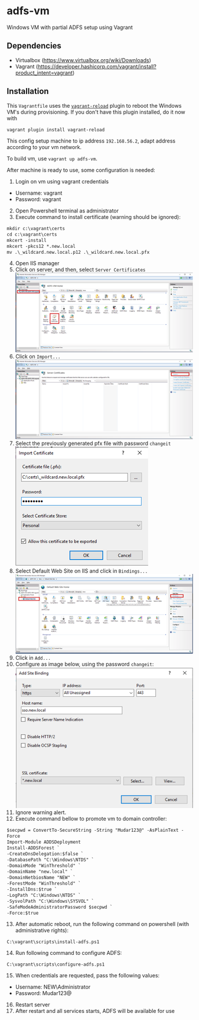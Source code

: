 # adfs-vm
Windows VM with partial ADFS setup using Vagrant

## Dependencies
- Virtualbox (https://www.virtualbox.org/wiki/Downloads)
- Vagrant (https://developer.hashicorp.com/vagrant/install?product_intent=vagrant)

## Installation

This `Vagrantfile` uses the [`vagrant-reload`](https://github.com/aidanns/vagrant-reload) plugin to reboot the Windows VM's during provisioning. If you don't have this plugin installed, do it now with

```bash
vagrant plugin install vagrant-reload
```

This config setup machine to ip address `192.168.56.2`, adapt address according to your vm network.

To build vm, use `vagrant up adfs-vm`.

After machine is ready to use, some configuration is needed:

1. Login on vm using vagrant credentials
- Username: vagrant
- Password: vagrant

2. Open Powershell terminal as administrator
3. Execute command to install certificate (warning should be ignored):
```
mkdir c:\vagrant\certs
cd c:\vagrant\certs
mkcert -install
mkcert -pkcs12 *.new.local
mv .\_wildcard.new.local.p12 .\_wildcard.new.local.pfx
```
4. Open IIS manager
5. Click on server, and then, select `Server Certificates`
![Screenshot of IIS certificate setup](/assets/iis-certificate-setup.png)
6. Click on `Import...`
![Screenshot to enter import certificate configuration](/assets/import-certificate.png)
7. Select the previously generated pfx file with password `changeit`
![Screenshot to certificate configuration values](/assets/configure-certificate.png)
8. Select Default Web Site on IIS and click in `Bindings...`
![Screenshot to configure https on IIS site](/assets/setup-https.png)
9. Click in `Add...`
10. Configure as image below, using the password `changeit`:
![Screenshot with https site binding options](/assets/setup-https-2.png)
11. Ignore warning alert.
12. Execute command bellow to promote vm to domain controller:
```
$secpwd = ConvertTo-SecureString -String "Mudar123@" -AsPlainText -Force
Import-Module ADDSDeployment
Install-ADDSForest `
-CreateDnsDelegation:$false `
-DatabasePath "C:\Windows\NTDS" `
-DomainMode "WinThreshold" `
-DomainName "new.local" `
-DomainNetbiosName "NEW" `
-ForestMode "WinThreshold" `
-InstallDns:$true `
-LogPath "C:\Windows\NTDS" `
-SysvolPath "C:\Windows\SYSVOL" `
-SafeModeAdministratorPassword $secpwd `
-Force:$true
```
13. After automatic reboot, run the following command on powershell (with administrative rights):
```
C:\vagrant\scripts\install-adfs.ps1
```
14. Run following command to configure ADFS:
```
C:\vagrant\scripts\configure-adfs.ps1
```
15. When credentials are requested, pass the following values:
- Username: NEW\Administrator
- Password: Mudar123@
16. Restart server
17. After restart and all services starts, ADFS will be available for use